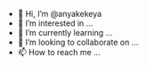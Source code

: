 - 👋 Hi, I’m @anyakekeya
- 👀 I’m interested in ...
- 🌱 I’m currently learning ...
- 💞️ I’m looking to collaborate on ...
- 📫 How to reach me ...

<!---
anyakekeya/anyakekeya is a ✨ special ✨ repository because its `README.md` (this file) appears on your GitHub profile.
You can click the Preview link to take a look at your changes.
--->

